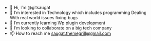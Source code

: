 - 👋 Hi, I’m @gitsaugat
- 👀 I’m interested in Technology  which includes programming Dealing With real world issues fixing bugs
- 🌱 I’m currently learning Wp plugin development
- 💞️ I’m looking to collaborate on a big tech company
- 📫 How to reach me saugat.themegrill@gmail.com

<!---
gitsaugat/gitsaugat is a ✨ special ✨ repository because its `README.md` (this file) appears on your GitHub profile.
You can click the Preview link to take a look at your changes.
--->

